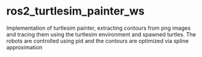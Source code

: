 # ros2_turtlesim_painter_ws
Implementation of turtlesim painter, extracting contours from png images and tracing them using the turtlesim environment and spawned turtles. The robots are controlled using pid and the contours are optimized via spline approximation
